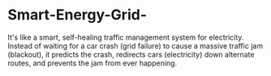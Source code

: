 # Smart-Energy-Grid-
 It's like a smart, self-healing traffic management system for electricity. Instead of waiting for a car crash (grid failure) to cause a massive traffic jam (blackout), it predicts the crash, redirects cars (electricity) down alternate routes, and prevents the jam from ever happening.
